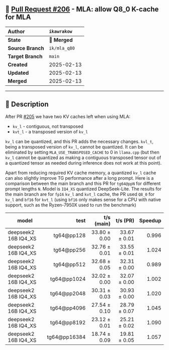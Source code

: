 ## 🔀 [Pull Request #206](https://github.com/ikawrakow/ik_llama.cpp/pull/206) - MLA: allow Q8_0 K-cache for MLA

| **Author** | `ikawrakow` |
| :--- | :--- |
| **State** | 🔀 **Merged** |
| **Source Branch** | `ik/mla_q80` |
| **Target Branch** | `main` |
| **Created** | 2025-02-13 |
| **Updated** | 2025-02-13 |
| **Merged** | 2025-02-13 |

---

## 📄 Description

After PR [#205](https://github.com/ikawrakow/ik_llama.cpp/issues/205) we have two KV caches left when using MLA:
* `kv_l` - contiguous, not transposed
* `kvt_l` - a transposed version of `kv_l`

`kv_l` can be quantized, and this PR adds the necessary changes.
`kvl_t`, being a transposed version of `kv_l`, cannot be quantized. It can be eliminated by setting `MLA_USE_TRANSPOSED_CACHE` to 0 in `llama.cpp` (but then `kv_l` cannot be quantized as making a contiguous transposed tensor out of a quantized tensor as needed during inference does not work at this point).

Apart from reducing required KV cache memory, a quantized `kv_l` cache can also slightly improve TG performance after a long prompt. Here is a comparison between the main branch and this PR for `tg64@ppN` for different prompt lengths `N`. Model is `IQ4_XS` quantized DeepSeek-Lite. The results for the main branch are for `fp16` `kv_l` and `kvt_l` cache, the PR used `Q8_0` for `kv_l` and `bf16` for `kvt_l` (using `bf16` only makes sense for a CPU with native support, such as the Ryzen-7950X used to run the benchmark)

  | model                |          test |    t/s (main)    |     t/s (PR)     |  Speedup |
| -------------------- | ------------: | ---------------: | ---------------: | -------: |
| deepseek2 16B IQ4_XS |    tg64@pp128 |     33.80 ± 0.00 |     33.67 ± 0.01 |  0.996   |
| deepseek2 16B IQ4_XS |    tg64@pp256 |     32.76 ± 0.01 |     33.55 ± 0.01 |  1.024   |
| deepseek2 16B IQ4_XS |    tg64@pp512 |     32.68 ± 0.05 |     32.31 ± 0.00 |  0.989   |
| deepseek2 16B IQ4_XS |   tg64@pp1024 |     32.02 ± 0.00 |     32.07 ± 0.00 |  1.002   |
| deepseek2 16B IQ4_XS |   tg64@pp2048 |     30.31 ± 0.03 |     30.93 ± 0.00 |  1.020   |
| deepseek2 16B IQ4_XS |   tg64@pp4096 |     27.54 ± 0.10 |     28.79 ± 0.07 |  1.045   |
| deepseek2 16B IQ4_XS |   tg64@pp8192 |     23.12 ± 0.01 |     25.21 ± 0.02 |  1.090   |
| deepseek2 16B IQ4_XS |  tg64@pp16384 |     18.74 ± 0.09 |     19.81 ± 0.05 |  1.057   |